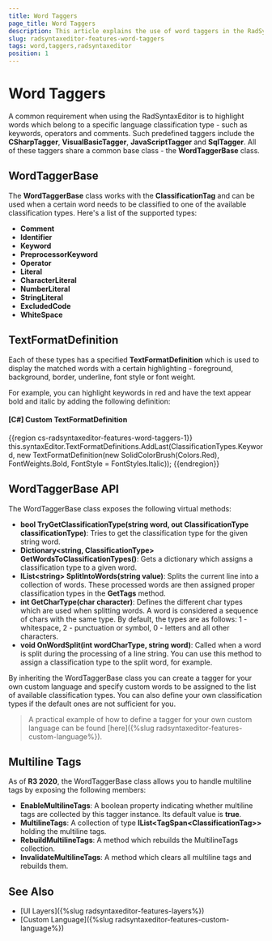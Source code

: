 ```yaml
---
title: Word Taggers
page_title: Word Taggers
description: This article explains the use of word taggers in the RadSyntaxEditor control.
slug: radsyntaxeditor-features-word-taggers
tags: word,taggers,radsyntaxeditor
position: 1
---
```


# Word Taggers

A common requirement when using the RadSyntaxEditor is to highlight words which belong to a specific language classification type - such as keywords, operators and comments. Such predefined taggers include the **CSharpTagger**, **VisualBasicTagger**, **JavaScriptTagger** and **SqlTagger**. All of these taggers share a common base class - the **WordTaggerBase** class.

## WordTaggerBase

The **WordTaggerBase** class works with the **ClassificationTag** and can be used when a certain word needs to be classified to one of the available classification types. Here's a list of the supported types:

* **Comment**
* **Identifier**
* **Keyword**
* **PreprocessorKeyword**
* **Operator**
* **Literal**
* **CharacterLiteral**
* **NumberLiteral**
* **StringLiteral**
* **ExcludedCode**
* **WhiteSpace**

## TextFormatDefinition

Each of these types has a specified **TextFormatDefinition** which is used to display the matched words with a certain highlighting - foreground, background, border, underline, font style or font weight.

For example, you can highlight keywords in red and have the text appear bold and italic by adding the following definition:

#### __[C#] Custom TextFormatDefinition__
{{region cs-radsyntaxeditor-features-word-taggers-1}}
    this.syntaxEditor.TextFormatDefinitions.AddLast(ClassificationTypes.Keyword, new TextFormatDefinition(new SolidColorBrush(Colors.Red), FontWeights.Bold, FontStyle = FontStyles.Italic));
{{endregion}}

## WordTaggerBase API

The WordTaggerBase class exposes the following virtual methods:

* **bool TryGetClassificationType(string word, out ClassificationType classificationType)**: Tries to get the classification type for the given string word.
* **Dictionary&lt;string, ClassificationType> GetWordsToClassificationTypes()**: Gets a dictionary which assigns a classification type to a given word.
* **IList&lt;string> SplitIntoWords(string value)**: Splits the current line into a collection of words. These processed words are then assigned proper classification types in the **GetTags** method.
* **int GetCharType(char character)**: Defines the different char types which are used when splitting words. A word is considered a sequence of chars with the same type. By default, the types are as follows: 1 - whitespace, 2 - punctuation or symbol, 0 - letters and all other characters.
* **void OnWordSplit(int wordCharType, string word)**: Called when a word is split during the processing of a line string. You can use this method to assign a classification type to the split word, for example.

By inheriting the WordTaggerBase class you can create a tagger for your own custom language and specify custom words to be assigned to the list of available classification types. You can also define your own classification types if the default ones are not sufficient for you.

>A practical example of how to define a tagger for your own custom language can be found [here]({%slug radsyntaxeditor-features-custom-language%}).

## Multiline Tags

As of **R3 2020**, the WordTaggerBase class allows you to handle multiline tags by exposing the following members:

* **EnableMultilineTags**: A boolean property indicating whether multiline tags are collected by this tagger instance. Its default value is **true**.
* **MultilineTags**: A collection of type **IList&lt;TagSpan&lt;ClassificationTag&gt;&gt;** holding the multiline tags.
* **RebuildMultilineTags**: A method which rebuilds the MultilineTags collection.
* **InvalidateMultilineTags**: A method which clears all multiline tags and rebuilds them.

## See Also

* [UI Layers]({%slug radsyntaxeditor-features-layers%})
* [Custom Language]({%slug radsyntaxeditor-features-custom-language%})
